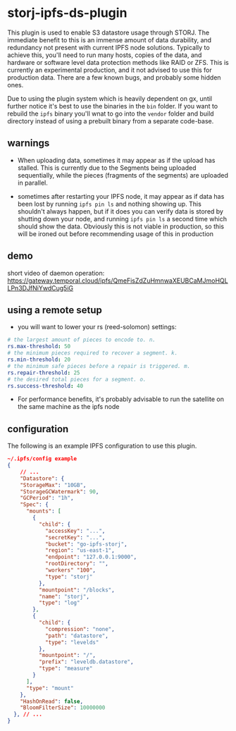 # storj-ipfs-ds-plugin


This plugin is used to enable S3 datastore usage through STORJ. The immediate benefit to this is an immense amount of data durability, and redundancy not present with current IPFS node solutions. Typically to achieve this, you'll need to run many hosts, copies of the data, and hardware or software level data protection methods like RAID or ZFS. This is currently an experimental production, and it not advised to use this for production data. There are a few known bugs, and probably some hidden ones.

Due to using the plugin system which is heavily dependent on gx, until further notice it's best to use the binaries in the `bin` folder. If you want to rebuild the `ipfs` binary you'll wnat to go into the `vendor` folder and build directory instead of using a prebuilt binary from a separate code-base.

## warnings

* When uploading data, sometimes it may appear as if the upload has stalled. This is currently due to the Segments being uploaded sequentially, while the pieces (fragments of the segments) are uploaded in parallel.

* sometimes after restarting your IPFS node, it may appear as if data has been lost by running `ipfs pin ls` and nothing showing up. This shouldn't always happen, but if it does you can verify data is stored by shutting down your node, and running `ipfs pin ls` a second time which should show the data. Obviously this is not viable in production, so this will be ironed out before recommending usage of this in production

## demo 

short video of daemon operation:
https://gateway.temporal.cloud/ipfs/QmeFisZdZuHmnwaXEUBCaMJmoHQLLPn3DJfNiYwdCug5iG

## using a remote setup

* you will want to lower your rs (reed-solomon) settings:

```yaml
# the largest amount of pieces to encode to. n.
rs.max-threshold: 50
# the minimum pieces required to recover a segment. k.
rs.min-threshold: 20
# the minimum safe pieces before a repair is triggered. m.
rs.repair-threshold: 25
# the desired total pieces for a segment. o.
rs.success-threshold: 40
```

* For performance benefits, it's probably advisable to run the satellite on the same machine as the ipfs node

## configuration

The following is an example IPFS configuration to use this plugin.

```json
~/.ipfs/config example
{
    // ...
    "Datastore": {
    "StorageMax": "10GB",
    "StorageGCWatermark": 90,
    "GCPeriod": "1h",
    "Spec": {
      "mounts": [
        {
          "child": {
            "accessKey": "...",
            "secretKey": "...",
            "bucket": "go-ipfs-storj",
            "region": "us-east-1",
            "endpoint": "127.0.0.1:9000",
            "rootDirectory": "",
            "workers" "100",
            "type": "storj"
          },
          "mountpoint": "/blocks",
          "name": "storj",
          "type": "log"
        },
        {
          "child": {
            "compression": "none",
            "path": "datastore",
            "type": "levelds"
          },
          "mountpoint": "/",
          "prefix": "leveldb.datastore",
          "type": "measure"
        }
      ],
      "type": "mount"
    },
    "HashOnRead": false,
    "BloomFilterSize": 10000000
  }, // ...
}
```
